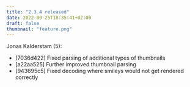 ```yaml
---
title: "2.3.4 released"
date: 2022-09-25T18:35:41+02:00
draft: false
thumbnail: "feature.png"
---
```


Jonas Kalderstam (5):
  * [7036d422] Fixed parsing of additional types of thumbnails
  * [a22aa525] Further improved thumbnail parsing
  * [943695c5] Fixed decoding where smileys would not get rendered correctly

